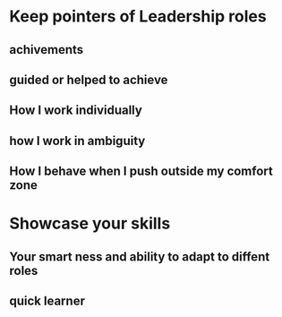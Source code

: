 # Keep pointers of Leadership roles

## achivements

## guided or helped to achieve

## How I work individually

## how I work in ambiguity

## How I behave when I push outside my comfort zone

# Showcase your skills

## Your smart ness and ability to adapt to diffent roles

## quick learner